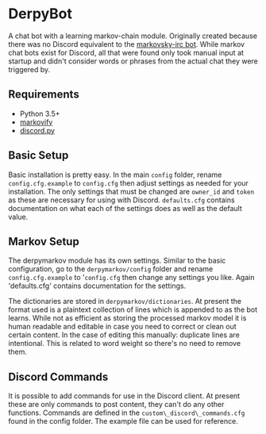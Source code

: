 # DerpyBot #

A chat bot with a learning markov-chain module. Originally created because there was no Discord equivalent to the [markovsky-irc bot](https://sourceforge.net/projects/markovsky/). While markov chat bots exist for Discord, all that were found only took manual input at startup and didn't consider words or phrases from the actual chat they were triggered by.

## Requirements ##
 - Python 3.5+ 
 - [markovify](https://github.com/jsvine/markovify)
 - [discord.py](https://github.com/Rapptz/discord.py)
 
## Basic Setup ##
Basic installation is pretty easy. In the main `config` folder, rename `config.cfg.example` to `config.cfg` then adjust settings as needed for your installation. The only settings that must be changed are `owner_id` and `token` as these are necessary for using with Discord. `defaults.cfg` contains documentation on what each of the settings does as well as the default value.

## Markov Setup ##
The derpymarkov module has its own settings. Similar to the basic configuration, go to the `derpymarkov/config` folder and rename `config.cfg.example` to '`config.cfg` then change any settings you like. Again 'defaults.cfg' contains documentation for the settings.

The dictionaries are stored in `derpymarkov/dictionaries`. At present the format used is a plaintext collection of lines which is appended to as the bot learns. While not as efficient as storing the processed markov model it is human readable and editable in case you need to correct or clean out certain content. In the case of editing this manually: duplicate lines are intentional. This is related to word weight so there's no need to remove them.

## Discord Commands ##
It is possible to add commands for use in the Discord client. At present these are only commands to post content, they can't do any other functions. Commands are defined in the `custom\_discord\_commands.cfg` found in the config folder. The example file can be used for reference.